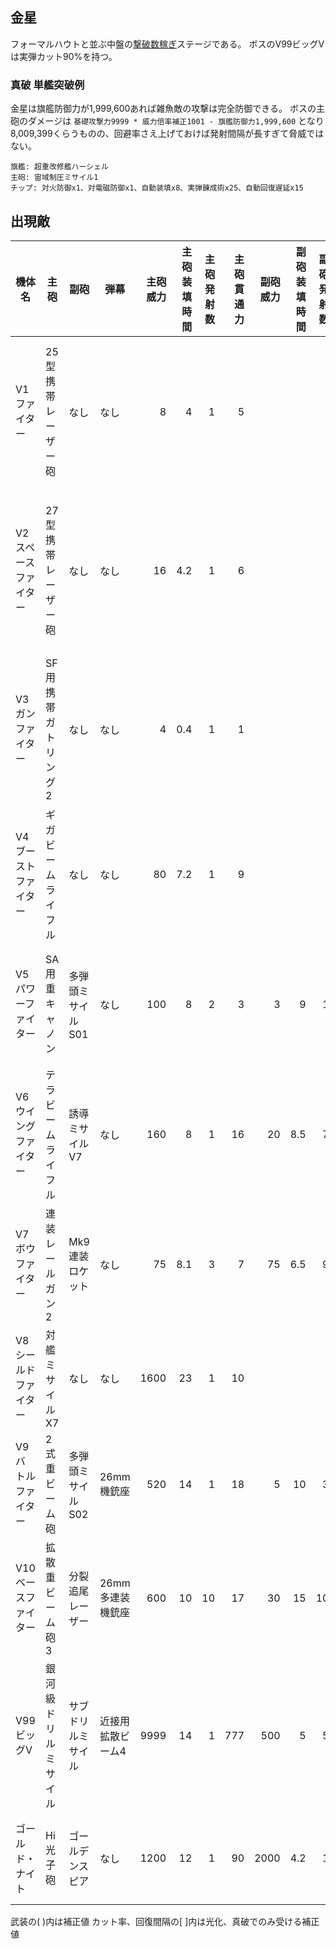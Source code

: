 ## 金星

フォーマルハウトと並ぶ中盤の[撃破数稼ぎ](撃破数稼ぎ.md)ステージである。
ボスのV99ビッグVは実弾カット90%を持つ。

### 真破 単艦突破例

金星は旗艦防御力が1,999,600あれば雑魚敵の攻撃は完全防御できる。
ボスの主砲のダメージは `基礎攻撃力9999 * 威力倍率補正1001 - 旗艦防御力1,999,600` となり8,009,399くらうものの、回避率さえ上げておけば発射間隔が長すぎて脅威ではない。

```
旗艦: 超重改修艦ハーシェル
主砲: 宙域制圧ミサイル1
チップ: 対火防御x1、対電磁防御x1、自動装填x8、実弾錬成術x25、自動回復遅延x15
```

## 出現敵

<ul class="enemies-list"></ul>

| 機体名               | 主砲                 | 副砲               | 弾幕              | 主砲威力 | 主砲装填時間 | 主砲発射数 | 主砲貫通力 | 副砲威力 | 副砲装填時間 | 副砲発射数 | 副砲貫通力 | 弾幕威力 | 弾幕装填時間 | 弾幕発射数 | 弾幕貫通力 | 機関      | 設計図         | 実弾カット |  Eカット | 爆風カット | 回避率 | 爆風回避率 | 回復間隔   | 登場ステージ                      |
|----------------------|----------------------|--------------------|-------------------|---------:|-------------:|-----------:|-----------:|---------:|-------------:|-----------:|-----------:|---------:|-------------:|-----------:|-----------:|-----------|----------------|-----------:|---------:|-----------:|-------:|-----------:|------------|-----------------------------------|
| V1ファイター         | 25型携帯レーザー砲   | なし               | なし              |        8 |            4 |          1 |          5 |          |              |            |            |          |              |            |            | 軽燃料炉A | Vファイター    |    0%[60%] |  0%[60%] |         0% |     0% |         0% | なし[30秒] | 1、2、3、4、5、6、7、8、9、10     |
| V2スペースファイター | 27型携帯レーザー砲   | なし               | なし              |       16 |          4.2 |          1 |          6 |          |              |            |            |          |              |            |            | 軽燃料炉C | Vファイター    |    0%[60%] |  0%[60%] |         0% |     0% |         0% | なし[30秒] | 1ボス、2、3、4、5、6、7、8、9、10 |
| V3ガンファイター     | SF用携帯ガトリング2  | なし               | なし              |        4 |          0.4 |          1 |          1 |          |              |            |            |          |              |            |            | 軽燃料炉E | Vガン          |    0%[60%] |  0%[60%] |         0% |     0% |         0% | なし[30秒] | 2ボス、3、4、5、6、7、8、9、10    |
| V4ブーストファイター | ギガビームライフル   | なし               | なし              |       80 |          7.2 |          1 |          9 |          |              |            |            |          |              |            |            | 軽燃料炉G | Vファイター    |    0%[60%] |  0%[60%] |         0% |     0% |         0% | なし[30秒] | 3ボス、4、5、6、7、8、9、10       |
| V5パワーファイター   | SA用重キャノン       | 多弾頭ミサイルS01  | なし              |      100 |            8 |          2 |          3 |        3 |            9 |          1 |          5 |          |              |            |            | 核融合炉A | Vパワード      |    0%[60%] |  0%[60%] |         0% |     0% |         0% | なし[30秒] | 4ボス、5、6、7、8、9、10          |
| V6ウイングファイター | テラビームライフル   | 誘導ミサイルV7     | なし              |      160 |            8 |          1 |         16 |       20 |          8.5 |          7 |          1 |          |              |            |            | 核融合炉B | Vファイター    |    0%[60%] |  0%[60%] |         0% |     0% |         0% | なし[30秒] | 5ボス、6、7、8、9、10             |
| V7ボウファイター     | 連装レールガン2      | Mk9連装ロケット    | なし              |       75 |          8.1 |          3 |          7 |       75 |          6.5 |          9 |          1 |          |              |            |            | 核融合炉C | Vファイター    |    0%[60%] |  0%[60%] |         0% |     0% |         0% | なし[30秒] | 6ボス、7、8、9、10                |
| V8シールドファイター | 対艦ミサイルX7       | なし               | なし              |     1600 |           23 |          1 |         10 |          |              |            |            |          |              |            |            | 縮退炉A   | Vシールド      |    0%[60%] |  0%[60%] |         0% |     0% |         0% | なし[30秒] | 7ボス、8、9、10                   |
| V9バトルファイター   | 2式重ビーム砲        | 多弾頭ミサイルS02  | 26mm機銃座        |      520 |           14 |          1 |         18 |        5 |           10 |          3 |         10 |       22 |          0.2 |          2 |          1 | 縮退炉B   | Vバトラー      |    0%[60%] |  0%[60%] |         0% |     0% |         0% | なし[30秒] | 8ボス、9、10                      |
| V10ベースファイター  | 拡散重ビーム砲3      | 分裂追尾レーザー   | 26mm多連装機銃座  |      600 |           10 |         10 |         17 |       30 |           15 |         10 |         12 |       22 |          0.3 |         10 |          1 | 縮退炉C   | Vファイター    |    0%[60%] |  0%[60%] |         0% |     0% |         0% | なし[30秒] | 9ボス、10                         |
| V99ビッグV           | 銀河級ドリルミサイル | サブドリルミサイル | 近接用拡散ビーム4 |     9999 |           14 |          1 |        777 |      500 |            5 |          5 |        109 |       75 |          4.1 |         13 |         15 | 星生炉B   | ビッグV        |        90% |       0% |         0% |     0% |         0% | なし       | 10ボス                            |
| ゴールド・ナイト     | Hi光子砲             | ゴールデンスピア   | なし              |     1200 |           12 |          1 |         90 |     2000 |          4.2 |          1 |        400 |          |              |            |            | 縮退炉I   | 特殊SF-Gナイト |        85% |      85% |         0% |    90% |        20% | なし       | 10裏ボス(全難易度)                |

武装の( )内は補正値
カット率、回復間隔の[ ]内は光化、真破でのみ受ける補正値
